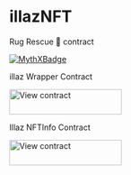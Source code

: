 # illazNFT
Rug Rescue 🛟 contract


[![MythXBadge](https://badgen.net/https/api.mythx.io/v1/projects/3e271e73-6c55-4023-8872-c7075cc76f9c/badge/data?cache=300&icon=https://raw.githubusercontent.com/ConsenSys/mythx-github-badge/main/logo_white.svg)](https://docs.mythx.io/dashboard/github-badges)


illaz Wrapper Contract


<a href="https://thirdweb.com/ethereum/0x007f8F8bA11b75cA7030ed563eb7Ca1A16F966EC?utm_source=contract_badge" target="_blank"><img width="200" height="45" src="https://badges.thirdweb.com/contract?address=0x007f8F8bA11b75cA7030ed563eb7Ca1A16F966EC&theme=dark&chainId=1" alt="View contract" /></a>


Illaz NFTInfo Contract


<a href="https://thirdweb.com/ethereum/0xFbbA42cf92f215eb8f791dAF71762bB679fDEDD5?utm_source=contract_badge" target="_blank"><img width="200" height="45" src="https://badges.thirdweb.com/contract?address=0xFbbA42cf92f215eb8f791dAF71762bB679fDEDD5&theme=dark&chainId=1" alt="View contract"/></a>
